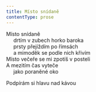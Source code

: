 ```yaml
---
title: Místo snídaně
contentType: prose
---
```


Místo snídaně  
     drtím v zubech horko baroka  
     prsty přejíždím po římsách  
     a mimoděk se podle nich křivím  
Místo večeře se mi zpotíš v posteli  
A mezitím čas vyteče  
     jako poraněné oko

Podpírám si hlavu nad kávou
